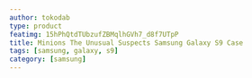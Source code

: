 ```yaml
---
author: tokodab
type: product
featimg: 15hPhQtdTUbzufZBMqlhGVh7_d8f7UTpP
title: Minions The Unusual Suspects Samsung Galaxy S9 Case
tags: [samsung, galaxy, s9]
category: [samsung]
---
```

